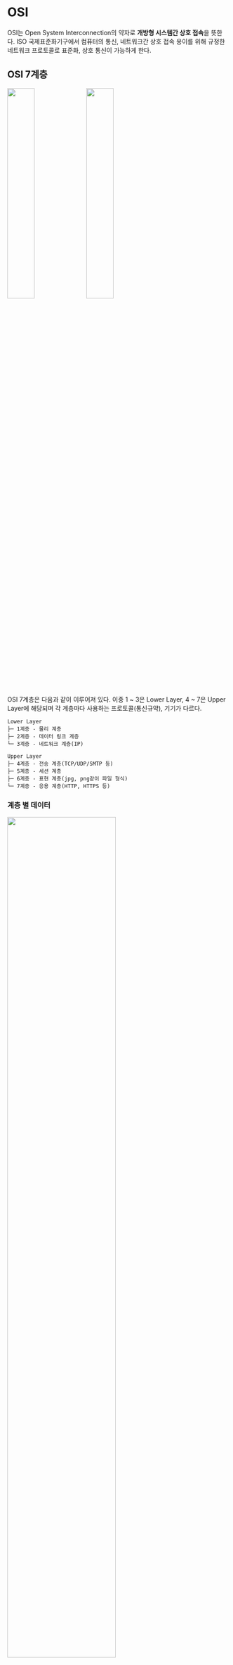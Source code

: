 # OSI
OSI는 Open System Interconnection의 약자로 **개방형 시스템간 상호 접속**을 뜻한다.
ISO 국제표준화기구에서 컴퓨터의 통신, 네트워크간 상호 접속 용이를 위해 규정한 네트워크 프로토콜로 표준화, 상호 통신이 가능하게 한다.


## OSI 7계층
<img src="https://miro.medium.com/max/1400/1*tnEkvHfXNnhv7xAthT2sJQ.png" width = "35%">
<img src="https://user-images.githubusercontent.com/33534771/74589801-e603cf00-504b-11ea-862c-765c57d3169b.png" width = "35%">

OSI 7계층은 다음과 같이 이루어져 있다. 이중 1 ~ 3은 Lower Layer, 4 ~ 7은 Upper Layer에 해당되며 각 계층마다 사용하는 프로토콜(통신규약), 기기가 다르다.

```t
Lower Layer
├─ 1계층 - 물리 계층
├─ 2계층 - 데이터 링크 계층
└─ 3계층 - 네트워크 계층(IP)

Upper Layer
├─ 4계층 - 전송 계층(TCP/UDP/SMTP 등)
├─ 5계층 - 세션 계층
├─ 6계층 - 표현 계층(jpg, png같이 파일 형식)
└─ 7계층 - 응용 계층(HTTP, HTTPS 등)
```

### 계층 별 데이터
<img src="https://miro.medium.com/max/1400/1*cGvBcdEgSDfHUHNiSTuaNw.png" width = "70%">

데이터 전송 단위: 비트(1계층)-프레임(2)-패킷(3)-세그먼트&데이터그램(4)-메시지(5, 6, 7)


### 1계층(물리 계층)
하나의 네트워크에서 **기본 네트워크 하드웨어 전송 기술들로 구성된다.** 네트워크의 높은 수준 기능의 논리 데이터 구조를 기초로 하는 필수 계층!
  - 물리적 매체를 통해 비트(Bit)의 흐름을 전송하기 위해 필요한 기능들을 조율하는 계층
  - 사용 장비: **허브(리피터 역할+여러 기기 연결 동시 수행), 리피터(신호 증폭기), 케이블(말 그대로 LAN)**
  - 데이터 전송 단위: 비트
  - 프로토콜: Ethernet, RS-232C, MAC

### 2계층(데이터 링크 계층)
포인트 투 포인트(Point to Point)간 신뢰성 있는 전송을 보장하기 위한 계층으로 **CRC 기반 오류 제어와 흐름 제어가 중요하다.** 네트워크 위의 개체들 간 데이터를 전달하고, 물리 계층에서 발생할 수 있는 오류를 찾아내고 수정하는 데 필요한 기능적/절차적 수단을 제공한다.
  - 오류 없이 한 장치에서 다른 장치로 프레임(비트의 모음)을 전달하는 역할
  - 사용되는 장비: **브릿지, 스위치(L2~L4, L7: 숫자가 커질 수록 비싸고 성능 좋음)**
  - 데이터 전송 단위: 프레임
  - 프로토콜: MAC, PPP, HDLC, Frame_relay, FDDI, ATM 등

### 3계층(네트워크 계층)
**여러개의 노드를 거칠 때마다 경로를 찾아주는 역할을 한다.** 다양한 길이의 데이터를 네트워크를 통해 전달하고, 그 과정에서 전송 계층이 요구하는 서비스 품질(Quality of Service: QOS)을 제공하기 위해 기능적/절차적 수단을 제공한다. 라우팅, 흐름제어, 세그멘테이션(seg~/deseg~), 오류 제어, 인터네트워킹 등을 수행한다.
  - 다중 네트워크 링크에서 패킷을 발신지로부터 목적지로 전달할 책임을 갖는다.
  - 사용되는 장비: **라우터**
  - 데이터 전송 단위: 패킷
  - 프로토콜: IP(Internet Protocol), ICMP(Internet Control Message Protocol: IP에서 신뢰형으로 발전한 프로토콜), IGMP(Internet Group Management Protocol: 호스트가 멀티캐스트 그룹 수성원을 인접한 라우터로 알리는 프로토콜), ARP(Address Resolution Protocol: 논리 주소를 물리 주소로 변환하는 프로토콜)

### 4계층(전송 계층)
양 끝단(End to End)의 **사용자들이 신뢰성 있는 데이터를 주고받을 수 있게 해서 상위 계층들이 데이터 전달의 유효성이나 효율성을 생각하지 않도록 하는 계층.** **시퀀스 넘버 기반의 오류 제어 방식을 사용하며 특정 연결의 유효성을 제어**한다. 일부 프로토콜(TCP같은)은 상태 개념이 있고(stateful), 연결 기반이다.(connection oriented)
  - 전체 메시지를 발신지 대 목적지(End to End)간 제어와 에러를 관리한다.
  - 사용되는 장비: **게이트웨이**
  - 데이터 전송 단위: TCP는 Segment, UDP는 Datagram
  - 프로토콜: TCP, UDP

### 5계층(세션 계층)
**양 끝단의 응용 프로세스가 통신을 관리하기 위한 방법을 제공하는 계층.** 동시송수신 방식(duplex), 반이중 방식(half-duplex), 전이중 방식(full duplex) 통신과 함께, 체크 포인팅과 유휴, 종료, 다시 시작 과정 등을 수행한다.
  - 통신 세션을 구성하는 계층으로, **포트 연결이라고 할 수 있다.**
  - 응용간의 질서 제어
  - 데이터 전송 단위: 메시지
  - 프로토콜: SSH, TLS(보통 HTTPS와 같이 인증이 필요한 응용 계층 프로토콜에 사용되는 )
    - **세션(Session)**

      **네트워크 환경에서 사용자 간 또는 컴퓨터 간 대화를 위한 논리적 연결. 프로세스 사이에 통신을 수행하기 위해 메시지 교환으로 서로를 인식한 후부터 통신을 마칠 때까지의 시간을 일컫는다.**

### 6계층(표현 계층)
**코드 간 번역을 담당해 사용자 시스템에서 데이터의 형식상 차이를 다루는 부담을 응용 계층으로부터 분리한 계층. MIME 인코딩이나 암호화 등 동작이 여기서 이뤄진다.** 예를 들면 ECDIC로 인코딩된 문서 파일을 아스키로 디코딩하는 게 이 계층이 해야할 일이다.
  - 운영체계의 한 부분으로 입출력 데이터를 하나의 표현 형태로 변환한다. 사용자가 이해할 수 있는 포멧 변환을 한다.
  - 데이터 전송 단위: 메시지
  - 프로토콜: JPEG, MPEG, SMB, AFP

### 7계층(응용 계층)
**응용 프로세스와 직접 관계해 일반적 응용 서비스(웹이라던지 게임같이)를 수행한다.** 일반적인 응용 서비스는 관련된 응용 프로세스들 사이의 전환을 제공한다. 예로는 Telnet, SSH, HTTP, SMTP, FTP가 있다.
  - 사용자가 네트워크에 접근할 수 있게 해주는 계층. 직접적 서비스 제공.
  - 데이터 전송 단위: 메시지
  - 프로토콜: DHCP(Dynamic Hosting Configuration Protocol: 호스트의 IP 주소와 각종 TCP/IP 프로토콜의 기본 설정을 클라이언트에게 자동 제공), DNS(Domain Name Service), FTP(File Transfer Protocol), HTTP(HyperText Transfer Protocol)

<img src="https://t1.daumcdn.net/cfile/tistory/26213535565D1D3D3A" width = "50%">

## 참고 자료
http://www.incodom.kr/OSI#h_e0b94db87bcbb287fcabaf91095249db

https://m.blog.naver.com/soojin_2604/221961003092

https://medium.com/harrythegreat/osi%EA%B3%84%EC%B8%B5-tcp-ip-%EB%AA%A8%EB%8D%B8-%EC%89%BD%EA%B2%8C-%EC%95%8C%EC%95%84%EB%B3%B4%EA%B8%B0-f308b1115359
<<<<<<< HEAD

https://hahahoho5915.tistory.com/12
=======
>>>>>>> b78c4287c298d1bae0fd7c6ae24506fc7dc41705
